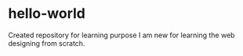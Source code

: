 # hello-world
Created repository for learning purpose
I am new for learning the web designing from scratch.
